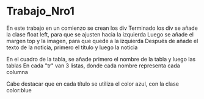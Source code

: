 # Trabajo_Nro1
En este trabajo en un comienzo  se crean los div
Terminado los div se añade la clase float left, para que se ajusten hacia la izquierda
Luego se añade el margen top y la imagen, para que quede a la izquierda
Después de añade el texto de la noticia, primero el título y luego la noticia


En el cuadro de la tabla, se añade primero el nombre de la tabla y luego las tablas
En cada "tr" van 3 listas, donde cada nombre representa cada columna

Cabe destacar que en cada título se utiliza el color azul, con la clase color:blue
